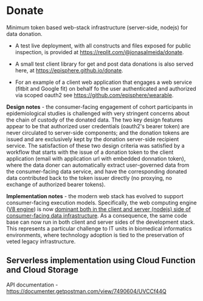 # Donate
Minimum token based web-stack infrastructure (server-side, nodejs) for data donation.

* A test live deployment, with all constructs and files exposed for public inspection, is provided at https://replit.com/@jonasalmeida/donate. 

* A small test client library for get and post data donations is also served here, at https://episphere.github.io/donate.

* For an example of a client web application that engages a web service (fitbit and Google fit) on behalf fo the user authenticated and authorized via scoped oauth2 see https://github.com/episphere/wearable.

**Design notes** - the consumer-facing engagement of cohort participants in epidemiological studies is challenged with very stringent concerns about the chain of custody of the donated data. The two key design features appear to be that authorized user credentials (oauth2's bearer token) are never circulated to server-side components; and the donation tokens are issued and are exclusively kept by the donation server-side recipient service. The satisfaction of these two design criteria was satisfied by a workflow that starts with the issue of a donation token to the client application (email with application url with embedded donnation token), where the data doner can automatically extract user-governed data from the consumer-facing data service, and have the corresponding donated data contributed back to the token issuer directly (no proxying, no exchange of authorized bearer tokens).

**Implementation notes** - the modern web stack has evolved to support consumer-facing execution models. Specifically, the web computing engine ([V8 engine](https://en.wikipedia.org/wiki/V8_(JavaScript_engine))) is now [dominant both in the client and server (nodejs) side of consumer-facing data infrastructure](http://www.modulecounts.com). As a consequence, the same code base can now run in both client and server sides of the development stack. This represents a particular challenge to IT units in biomedical informatics environments, where technology adoption is tied to the preservation of veted legacy infrastructure.

## Serverless implementation using Cloud Function and Cloud Storage
API documentation - https://documenter.getpostman.com/view/7490604/UVCCf44Q